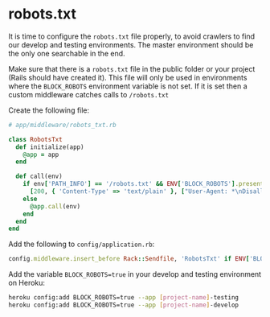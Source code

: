 # robots.txt

It is time to configure the `robots.txt` file properly, to avoid crawlers to find our develop and testing environments.
The master environment should be the only one searchable in the end.

Make sure that there is a `robots.txt` file in the public folder or your project (Rails should have created it).
This file will only be used in environments where the `BLOCK_ROBOTS` environment variable is not set. If it is set then a custom middleware catches calls to `/robots.txt`

Create the following file:

```ruby
# app/middleware/robots_txt.rb

class RobotsTxt
  def initialize(app)
    @app = app
  end

  def call(env)
    if env['PATH_INFO'] == '/robots.txt' && ENV['BLOCK_ROBOTS'].present?
      [200, { 'Content-Type' => 'text/plain' }, ["User-Agent: *\nDisallow: /"]]
    else
      @app.call(env)
    end
  end
end
```

Add the following to `config/application.rb`:

```ruby
config.middleware.insert_before Rack::Sendfile, 'RobotsTxt' if ENV['BLOCK_ROBOTS'].present?
```

Add the variable `BLOCK_ROBOTS=true` in your develop and testing environment on Heroku:

```sh
heroku config:add BLOCK_ROBOTS=true --app [project-name]-testing
heroku config:add BLOCK_ROBOTS=true --app [project-name]-develop
```
